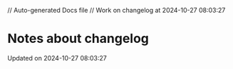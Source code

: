 // Auto-generated Docs file
// Work on changelog at 2024-10-27 08:03:27
# Notes about changelog
Updated on 2024-10-27 08:03:27
